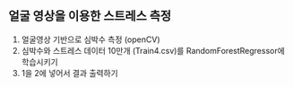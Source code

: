 ## 얼굴 영상을 이용한 스트레스 측정

1. 얼굴영상 기반으로 심박수 측정 (openCV)
2. 심박수와 스트레스 데이터 10만개 (Train4.csv)를 RandomForestRegressor에 학습시키기
3. 1을 2에 넣어서 결과 출력하기
